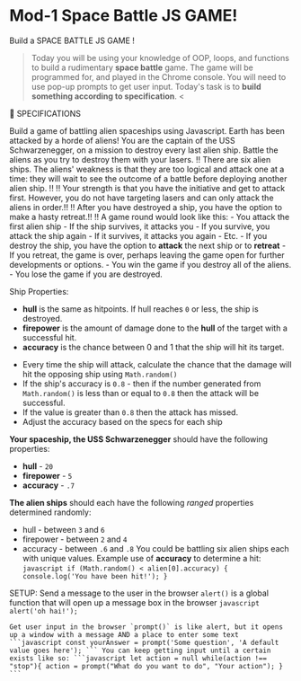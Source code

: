 # Mod-1 Space Battle JS GAME!
Build a  SPACE BATTLE JS GAME !

> Today you will be using your knowledge of OOP, loops, and functions to build a rudimentary **space battle** game. The game will be programmed for, and played in the Chrome console. You will need to use pop-up prompts to get user input. Today's task is to **build something according to specification**. <


🚀 SPECIFICATIONS

Build a game of battling alien spaceships using Javascript. Earth has been attacked by a horde of aliens! You are the captain of the USS Schwarzenegger, on a mission to destroy every last alien ship. Battle the aliens as you try to destroy them with your lasers. 
!! There are six alien ships. The aliens' weakness is that they are too logical and attack one at a time: they will wait to see the outcome of a battle before deploying another alien ship. !!
!! Your strength is that you have the initiative and get to attack first. However, you do not have targeting lasers and can only attack the aliens in order.!!
!! After you have destroyed a ship, you have the option to make a hasty retreat.!!
!! A game round would look like this: 
    - You attack the first alien ship 
    - If the ship survives, it attacks you 
    - If you survive, you attack the ship again 
    - If it survives, it attacks you again 
    - Etc. 
    - If you destroy the ship, you have the option to **attack** the next ship or to **retreat** 
    - If you retreat, the game is over, perhaps leaving the game open for further developments or options. 
    - You win the game if you destroy all of the aliens. - You lose the game if you are destroyed.

Ship Properties:
 * **hull** is the same as hitpoints. If hull reaches `0` or less, the ship is destroyed. 
 * **firepower** is the amount of damage done to the **hull** of the target with a successful hit. 
 * **accuracy** is the chance between 0 and 1 that the ship will hit its target. 
 - Every time the ship will attack, calculate the chance that the damage will hit the opposing ship using `Math.random()` 
 - If the ship's accuracy is `0.8` - then if the number generated from `Math.random()` is less than or equal to `0.8` then the attack will be successful. 
 - If the value is greater than `0.8` then the attack has missed. 
 - Adjust the accuracy based on the specs for each ship 

 **Your spaceship, the USS Schwarzenegger** should have the following properties: 
 * **hull** - `20` 
 * **firepower** - `5` 
 * **accuracy** - `.7` 
 
 **The alien ships** should each have the following _ranged_ properties determined randomly: 
 * hull - between `3` and `6` 
 * firepower - between `2` and `4` 
 * accuracy - between `.6` and `.8` You could be battling six alien ships each with unique values. Example use of **accuracy** to determine a hit: ```javascript if (Math.random() < alien[0].accuracy) { console.log('You have been hit!'); } ```

 SETUP:
    Send a message to the user in the browser `alert()` is a global function that will open up a message box in the browser ```javascript alert('oh hai!'); ```

    Get user input in the browser `prompt()` is like alert, but it opens up a window with a message AND a place to enter some text ```javascript const yourAnswer = prompt('Some question', 'A default value goes here'); ``` You can keep getting input until a certain exists like so: ```javascript let action = null while(action !== "stop"){ action = prompt("What do you want to do", "Your action"); } ```


